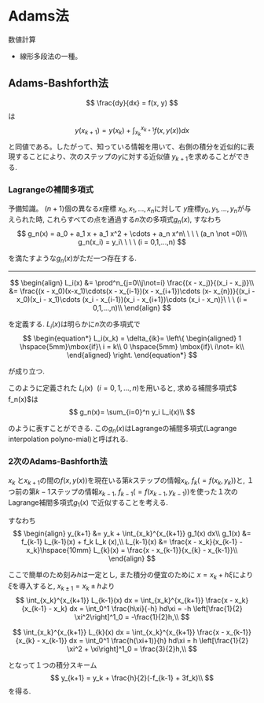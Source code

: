 # Adams法
数値計算


- 線形多段法の一種。

## Adams-Bashforth法

$$
\frac{dy}{dx} = f(x, y)
$$
は
$$
y(x_{k+1}) = y(x_k) + \int_{x_k}^{x_{k+1}} f(x, y(x)) dx
$$
と同値である。したがって、知っている情報を用いて、右側の積分を近似的に表現することにより、次のステップの$y$に対する近似値 $y_{k+1}$を求めることができる.

### Lagrangeの補間多項式

予備知識。
$(n+1)$個の異なる$x$座標 $x_0, x_1, ..., x_n$に対して $y$座標$y_0, y_1, ..., y_n$が与えられた時, これらすべての点を通過する$n$次の多項式$g_n(x)$, すなわち
$$
g_n(x) = a_0 + a_1 x + a_1 x^2 + \cdots + a_n x^n\ \ \ \ (a_n \not =0)\\
g_n(x_i) = y_i\ \ \ \ (i = 0,1,...,n)
$$

を満たすような$g_n(x)$がただ一つ存在する.

-----

$$
\begin{align}
L_i(x) &= \prod^n_{j=0\\j\not=i} \frac{(x - x_j)}{(x_i - x_j)}\\
&= \frac{(x - x_0)(x-x_1)\cdots(x - x_{i-1})(x - x_{i+1})\cdots (x- x_{n})}{(x_i - x_0)(x_i - x_1)\cdots (x_i - x_{i-1})(x_i - x_{i+1})\cdots (x_i - x_n)}\ \ \ (i = 0,1,...,n)\\
\end{align}
$$


を定義する. $L_i (x)$は明らかに$n$次の多項式で
$$
\begin{equation*}
L_i(x_k) = \delta_{ik}=
      \left\{
      \begin{aligned}
             1 \hspace{5mm}\mbox{if}\ i = k\\
             0 \hspace{5mm} \mbox{if}\ i\not= k\\
      \end{aligned}
      \right.
  \end{equation*}
$$

が成り立つ.

このように定義された $L_i (x)\ \ (i = 0,1,...,n)$を用いると, 求める補間多項式$ f_n(x)$は
$$
g_n(x)= \sum_{i=0}^n y_i L_i(x)\\
$$

のように表すことができる. この$g_n(x)$はLagrangeの補間多項式(Lagrange interpolation polyno-mial)と呼ばれる.


### 2次のAdams-Bashforth法

$x_k$ と$x_{k+1}$の間の$f(x, y(x))$を現在いる第$k$ステップの情報$x_k,\ f_k( = f(x_k, y_k))$と, １つ前の第$k-1$ステップの情報$x_{k-1},\ f_{k-1}( = f(x_{k-1}, y_{k-1}))$を使った１次のLagrange補間多項式$g_1(x)$ で近似することを考える.

すなわち
$$
\begin{align}
y_{k+1} &= y_k + \int_{x_k}^{x_{k+1}} g_1(x) dx\\
g_1(x) &= f_{k-1} L_{k-1}(x) + f_k L_k (x),\\
L_{k-1}(x) &= \frac{x - x_k}{x_{k-1} - x_k}\hspace{10mm} L_{k}(x) = \frac{x - x_{k-1}}{x_{k} - x_{k-1}}\\
\end{align}
$$


ここで簡単のため刻み$h$は一定とし, また積分の便宜のために $x = x_k + h\xi$により $\xi$を導入すると, $x_{k\pm1} = x_k \pm h$より
$$
\int_{x_k}^{x_{k+1}} L_{k-1}(x) dx = \int_{x_k}^{x_{k+1}} \frac{x - x_k}{x_{k-1} - x_k} dx = \int_0^1 \frac{h\xi}{-h} hd\xi = -h \left[\frac{1}{2} \xi^2\right]^1_0 = -\frac{1}{2}h,\\
$$


$$
\int_{x_k}^{x_{k+1}} L_{k}(x) dx = \int_{x_k}^{x_{k+1}} \frac{x - x_{k-1}}{x_{k} - x_{k-1}} dx = \int_0^1 \frac{h(\xi+1)}{h} hd\xi = h \left[\frac{1}{2} \xi^2 + \xi\right]^1_0 = \frac{3}{2}h,\\
$$

となって１つの積分スキーム
$$
y_{k+1} = y_k + \frac{h}{2}(-f_{k-1} + 3f_k)\\
$$
を得る.











